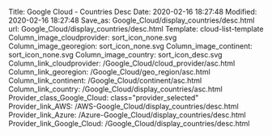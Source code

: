 Title: Google Cloud - Countries Desc
Date: 2020-02-16 18:27:48
Modified: 2020-02-16 18:27:48
Save_as: Google_Cloud/display_countries/desc.html
url: Google_Cloud/display_countries/desc.html
Template: cloud-list-template
Column_image_cloudprovider: sort_icon_none.svg
Column_image_georegion: sort_icon_none.svg
Column_image_continent: sort_icon_none.svg
Column_image_country: sort_icon_desc.svg
Column_link_cloudprovider: /Google_Cloud/cloud_provider/asc.html
Column_link_georegion: /Google_Cloud/geo_region/asc.html
Column_link_continent: /Google_Cloud/continent/asc.html
Column_link_country: /Google_Cloud/display_countries/asc.html
Provider_class_Google_Cloud: class="provider_selected"
Provider_link_AWS: /AWS-Google_Cloud/display_countries/desc.html
Provider_link_Azure: /Azure-Google_Cloud/display_countries/desc.html
Provider_link_Google_Cloud: /Google_Cloud/display_countries/desc.html